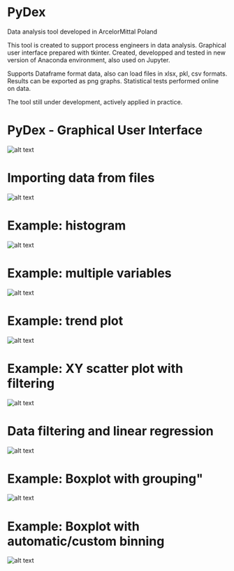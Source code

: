 # PyDex
Data analysis tool developed in ArcelorMittal Poland

This tool is created to support process engineers in data analysis.
Graphical user interface prepared with tkinter.
Created, developped and tested in new version of Anaconda environment, also used on Jupyter.

Supports Dataframe format data, also can load files in xlsx, pkl, csv formats.
Results can be exported as png graphs.
Statistical tests performed online on data.

The tool still under development, actively applied in practice.

# PyDex - Graphical User Interface
![alt text](screenshots/3.png "Graphical User Interface")
# Importing data from files
![alt text](screenshots/3.png "Importing data from files")
# Example: histogram
![alt text](screenshots/4.png "Example: histogram")
# Example: multiple variables
![alt text](screenshots/5.png "Example: multiple variables")
# Example: trend plot
![alt text](screenshots/6.png "Example: trend plot")
# Example: XY scatter plot with filtering
![alt text](screenshots/7.png "Example: XY scatter plot with filtering")
# Data filtering and linear regression
![alt text](screenshots/8.png "Example: Data filtering and linear regression")
# Example: Boxplot with grouping"
![alt text](screenshots/9.png "Example: Boxplot with grouping")
# Example: Boxplot with automatic/custom binning
![alt text](screenshots/10.png "Example: Boxplot with automatic/custom binning")

